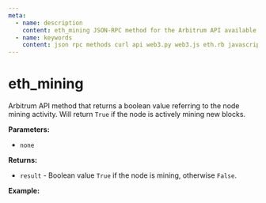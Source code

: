 ```yaml
---
meta:
  - name: description
    content: eth_mining JSON-RPC method for the Arbitrum API available with examples in web3.js, web3.py, eth.rb, and cURL.
  - name: keywords
    content: json rpc methods curl api web3.py web3.js eth.rb javascript python ruby Arbitrum 
---
```


# eth_mining

Arbitrum API method that returns a boolean value referring to the node mining activity. Will return `True` if the node is actively mining new blocks. 

**Parameters:**  

* `none` 

**Returns:** 

* `result` - Boolean value `True` if the node is mining, otherwise `False`.

**Example:**

<CodeSwitcher :languages="{js:'web3.js', py:'web3.py', rb:'eth.rb', cr:'cURL'}">
<template v-slot:js>

``` js
// not supported, consensus engine is not ethash.
```

</template>
<template v-slot:py>

``` py
# Not supported, consensus engine is not ethash.
```

</template>
<template v-slot:rb>

``` rb
# Not supported, consensus engine is not ethash.
```

</template>
<template v-slot:cr>

``` sh
# Not supported, consensus engine is not ethash.
```

</template>
</CodeSwitcher>